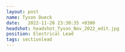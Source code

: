 ```yaml
---
layout: post
name: Tyson Dueck
date:   2022-11-28 23:30:35 +0300
headshot: headshot_Tyson_Nov_2022_edit.jpg
position: Electrical Lead
tags: sectionlead
---
```

